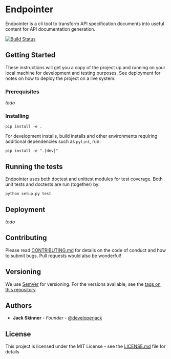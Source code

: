 # Endpointer

Endpointer is a cli tool to transform API specification documents into useful content for API documentation generation.

[![Build Status](https://travis-ci.org/devjack/endpointer.svg?branch=master)](https://travis-ci.org/devjack/endpointer)

## Getting Started

These instructions will get you a copy of the project up and running on your local machine for development and testing purposes. See deployment for notes on how to deploy the project on a live system.

### Prerequisites

_todo_

### Installing

```
pip install -e .
```

For development installs, build installs and other environments requiring
additional dependencies such as `pylint`, run:

```
pip install -e ".[dev]"
```


## Running the tests

Endpointer uses both doctest and unittest modules for test coverage. Both unit tests and doctests are run (together) by:

```
python setup.py test
```

## Deployment

_todo_


## Contributing

Please read [CONTRIBUTING.md](CONTRIBUTING.md) for details on the code of conduct and how to submit bugs. Pull requests would also be wonderful!

## Versioning

We use [SemVer](http://semver.org/) for versioning. For the versions available, see the [tags on this repository](https://github.com/devjack/endpointer/tags).

## Authors

* **Jack Skinner** - *Founder* - [@developerjack](https://twitter.com/developerjack)


## License

This project is licensed under the MIT License - see the [LICENSE.md](LICENSE.md) file for details
